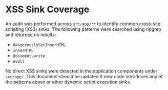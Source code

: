 # XSS Sink Coverage

An audit was performed across `src/app/**` to identify common cross-site scripting (XSS) sinks.
The following patterns were searched using ripgrep and returned no results:

- `dangerouslySetInnerHTML`
- `innerHTML`
- `document.write`
- `eval(`

No direct XSS sinks were detected in the application components under `src/app/`.
This document should be updated if new code introduces any of the patterns above or other dynamic script execution sinks.
